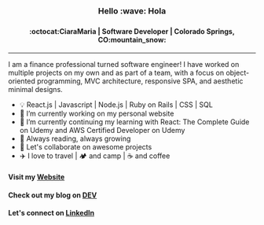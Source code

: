 <h3 align="center">
Hello :wave: Hola
<h3>
<h4 align="center">  
:octocat:CiaraMaria | Software Developer | Colorado Springs, CO:mountain_snow:
</h4> <hr>

I am a finance professional turned software engineer! I have worked on multiple projects on my own and as part of a team, with a focus on object-oriented programming, MVC architecture, responsive SPA, and aesthetic minimal designs.

- :bulb: React.js | Javascript | Node.js | Ruby on Rails | CSS | SQL
- 🔭 I’m currently working on my personal website
- 🌱 I’m currently continuing my learning with React: The Complete Guide on Udemy and AWS Certified Developer on Udemy
- :book: Always reading, always growing
- 👯 Let's collaborate on awesome projects 
- :airplane: I love to travel | :camping: and camp | :coffee: and coffee

#### Visit my [Website](https://proiacm.github.io/)
#### Check out my blog on [DEV](https://dev.to/proiacm)
#### Let's connect on [LinkedIn](https://www.linkedin.com/in/cmproia/)
